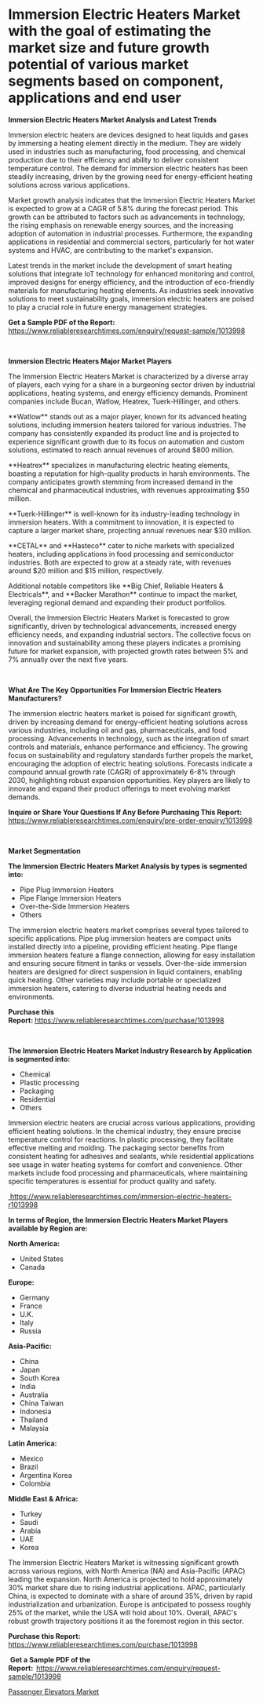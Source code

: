 <p><h1>Immersion Electric Heaters Market with the goal of estimating the market size and future growth potential of various market segments based on component, applications and end user</h1></p><p><strong>Immersion Electric Heaters Market Analysis and Latest Trends</strong></p>
<p><p>Immersion electric heaters are devices designed to heat liquids and gases by immersing a heating element directly in the medium. They are widely used in industries such as manufacturing, food processing, and chemical production due to their efficiency and ability to deliver consistent temperature control. The demand for immersion electric heaters has been steadily increasing, driven by the growing need for energy-efficient heating solutions across various applications.</p><p>Market growth analysis indicates that the Immersion Electric Heaters Market is expected to grow at a CAGR of 5.8% during the forecast period. This growth can be attributed to factors such as advancements in technology, the rising emphasis on renewable energy sources, and the increasing adoption of automation in industrial processes. Furthermore, the expanding applications in residential and commercial sectors, particularly for hot water systems and HVAC, are contributing to the market's expansion.</p><p>Latest trends in the market include the development of smart heating solutions that integrate IoT technology for enhanced monitoring and control, improved designs for energy efficiency, and the introduction of eco-friendly materials for manufacturing heating elements. As industries seek innovative solutions to meet sustainability goals, immersion electric heaters are poised to play a crucial role in future energy management strategies.</p></p>
<p><strong>Get a Sample PDF of the Report:&nbsp;</strong> <a href="https://www.reliableresearchtimes.com/enquiry/request-sample/1013998?utm_campaign=2391&utm_medium=2&utm_source=Github&utm_content=ia&utm_term=18022025&utm_id=immersion-electric-heaters">https://www.reliableresearchtimes.com/enquiry/request-sample/1013998</a></p>
<p>&nbsp;</p>
<p><strong>Immersion Electric Heaters Major Market Players</strong></p>
<p><p>The Immersion Electric Heaters Market is characterized by a diverse array of players, each vying for a share in a burgeoning sector driven by industrial applications, heating systems, and energy efficiency demands. Prominent companies include Bucan, Watlow, Heatrex, Tuerk-Hillinger, and others.</p><p>**Watlow** stands out as a major player, known for its advanced heating solutions, including immersion heaters tailored for various industries. The company has consistently expanded its product line and is projected to experience significant growth due to its focus on automation and custom solutions, estimated to reach annual revenues of around $800 million.</p><p>**Heatrex** specializes in manufacturing electric heating elements, boasting a reputation for high-quality products in harsh environments. The company anticipates growth stemming from increased demand in the chemical and pharmaceutical industries, with revenues approximating $50 million.</p><p>**Tuerk-Hillinger** is well-known for its industry-leading technology in immersion heaters. With a commitment to innovation, it is expected to capture a larger market share, projecting annual revenues near $30 million.</p><p>**CETAL** and **Hasteco** cater to niche markets with specialized heaters, including applications in food processing and semiconductor industries. Both are expected to grow at a steady rate, with revenues around $20 million and $15 million, respectively.</p><p>Additional notable competitors like **Big Chief, Reliable Heaters & Electricals**, and **Backer Marathon** continue to impact the market, leveraging regional demand and expanding their product portfolios.</p><p>Overall, the Immersion Electric Heaters Market is forecasted to grow significantly, driven by technological advancements, increased energy efficiency needs, and expanding industrial sectors. The collective focus on innovation and sustainability among these players indicates a promising future for market expansion, with projected growth rates between 5% and 7% annually over the next five years.</p></p>
<p>&nbsp;</p>
<p><strong>What Are The Key Opportunities For Immersion Electric Heaters Manufacturers?</strong></p>
<p><p>The immersion electric heaters market is poised for significant growth, driven by increasing demand for energy-efficient heating solutions across various industries, including oil and gas, pharmaceuticals, and food processing. Advancements in technology, such as the integration of smart controls and materials, enhance performance and efficiency. The growing focus on sustainability and regulatory standards further propels the market, encouraging the adoption of electric heating solutions. Forecasts indicate a compound annual growth rate (CAGR) of approximately 6-8% through 2030, highlighting robust expansion opportunities. Key players are likely to innovate and expand their product offerings to meet evolving market demands.</p></p>
<p><strong>Inquire or Share Your Questions If Any Before Purchasing This Report:</strong> <a href="https://www.reliableresearchtimes.com/enquiry/pre-order-enquiry/1013998?utm_campaign=2391&utm_medium=2&utm_source=Github&utm_content=ia&utm_term=18022025&utm_id=immersion-electric-heaters">https://www.reliableresearchtimes.com/enquiry/pre-order-enquiry/1013998</a></p>
<p>&nbsp;</p>
<p><strong>Market Segmentation</strong></p>
<p><strong>The Immersion Electric Heaters Market Analysis by types is segmented into:</strong></p>
<p><ul><li>Pipe Plug Immersion Heaters</li><li>Pipe Flange Immersion Heaters</li><li>Over-the-Side Immersion Heaters</li><li>Others</li></ul></p>
<p><p>The immersion electric heaters market comprises several types tailored to specific applications. Pipe plug immersion heaters are compact units installed directly into a pipeline, providing efficient heating. Pipe flange immersion heaters feature a flange connection, allowing for easy installation and ensuring secure fitment in tanks or vessels. Over-the-side immersion heaters are designed for direct suspension in liquid containers, enabling quick heating. Other varieties may include portable or specialized immersion heaters, catering to diverse industrial heating needs and environments.</p></p>
<p><strong>Purchase this Report:&nbsp;</strong><a href="https://www.reliableresearchtimes.com/purchase/1013998?utm_campaign=2391&utm_medium=2&utm_source=Github&utm_content=ia&utm_term=18022025&utm_id=immersion-electric-heaters">https://www.reliableresearchtimes.com/purchase/1013998</a></p>
<p>&nbsp;</p>
<p><strong>The Immersion Electric Heaters Market Industry Research by Application is segmented into:</strong></p>
<p><ul><li>Chemical</li><li>Plastic processing</li><li>Packaging</li><li>Residential</li><li>Others</li></ul></p>
<p><p>Immersion electric heaters are crucial across various applications, providing efficient heating solutions. In the chemical industry, they ensure precise temperature control for reactions. In plastic processing, they facilitate effective melting and molding. The packaging sector benefits from consistent heating for adhesives and sealants, while residential applications see usage in water heating systems for comfort and convenience. Other markets include food processing and pharmaceuticals, where maintaining specific temperatures is essential for product quality and safety.</p></p>
<p><a href="https://www.reliableresearchtimes.com/immersion-electric-heaters-r1013998?utm_campaign=2391&utm_medium=2&utm_source=Github&utm_content=ia&utm_term=18022025&utm_id=immersion-electric-heaters">&nbsp;https://www.reliableresearchtimes.com/immersion-electric-heaters-r1013998</a></p>
<p><strong>In terms of Region, the Immersion Electric Heaters Market Players available by Region are:</strong></p>
<p>
    <p> <strong> North America: </strong>
        <ul>
            <li>United States</li>
            <li>Canada</li>
        </ul>
        </p> 
    <p> <strong> Europe: </strong>
        <ul>
            <li>Germany</li>
            <li>France</li>
            <li>U.K.</li>
            <li>Italy</li>
            <li>Russia</li>
        </ul>
        </p> 
    <p> <strong> Asia-Pacific: </strong>
        <ul>
            <li>China</li>
            <li>Japan</li>
            <li>South Korea</li>
            <li>India</li>
            <li>Australia</li>
            <li>China Taiwan</li>
            <li>Indonesia</li>
            <li>Thailand</li>
            <li>Malaysia</li>
        </ul>
        </p> 
    <p> <strong> Latin America: </strong>
        <ul>
            <li>Mexico</li>
            <li>Brazil</li>
            <li>Argentina Korea</li>
            <li>Colombia</li>
        </ul>
        </p> 
    <p> <strong> Middle East & Africa: </strong>
        <ul>
            <li>Turkey</li>
            <li>Saudi</li>
            <li>Arabia</li>
            <li>UAE</li>
            <li>Korea</li>
        </ul>
    </p>
    </p>
<p><p>The Immersion Electric Heaters Market is witnessing significant growth across various regions, with North America (NA) and Asia-Pacific (APAC) leading the expansion. North America is projected to hold approximately 30% market share due to rising industrial applications. APAC, particularly China, is expected to dominate with a share of around 35%, driven by rapid industrialization and urbanization. Europe is anticipated to possess roughly 25% of the market, while the USA will hold about 10%. Overall, APAC's robust growth trajectory positions it as the foremost region in this sector.</p></p>
<p><strong>Purchase this Report: </strong><a href="https://www.reliableresearchtimes.com/purchase/1013998?utm_campaign=2391&utm_medium=2&utm_source=Github&utm_content=ia&utm_term=18022025&utm_id=immersion-electric-heaters">https://www.reliableresearchtimes.com/purchase/1013998</a></p>
<p>&nbsp;<strong>Get a Sample PDF of the Report:&nbsp;&nbsp;</strong><a href="https://www.reliableresearchtimes.com/enquiry/request-sample/1013998?utm_campaign=2391&utm_medium=2&utm_source=Github&utm_content=ia&utm_term=18022025&utm_id=immersion-electric-heaters">https://www.reliableresearchtimes.com/enquiry/request-sample/1013998</a></p>
<p><strong></strong></p>
<p><p><a href="https://github.com/birnbaumbulah0/Market-Research-Report-List-1/blob/main/passenger-elevators-market.md?utm_campaign=2391&utm_medium=2&utm_source=Github&utm_content=ia&utm_term=18022025&utm_id=immersion-electric-heaters">Passenger Elevators Market</a></p></p>